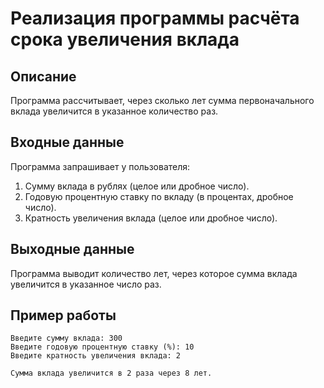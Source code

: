 # Реализация программы расчёта срока увеличения вклада

## Описание
Программа рассчитывает, через сколько лет сумма первоначального вклада увеличится в указанное количество раз.

## Входные данные
Программа запрашивает у пользователя:
1. Сумму вклада в рублях (целое или дробное число).
2. Годовую процентную ставку по вкладу (в процентах, дробное число).
3. Кратность увеличения вклада (целое или дробное число).

## Выходные данные
Программа выводит количество лет, через которое сумма вклада увеличится в указанное число раз.

## Пример работы
```
Введите сумму вклада: 300
Введите годовую процентную ставку (%): 10
Введите кратность увеличения вклада: 2

Сумма вклада увеличится в 2 раза через 8 лет.
```